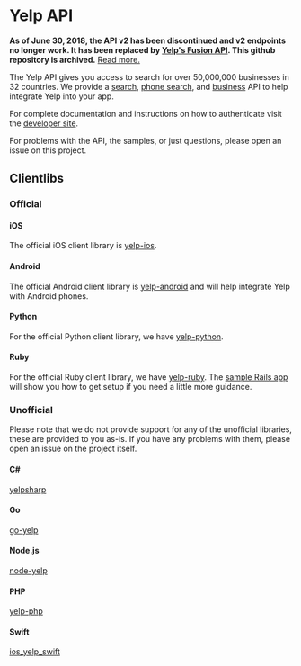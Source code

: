 # Yelp API

**As of June 30, 2018, the API v2 has been discontinued and v2 endpoints no longer work. It has been replaced by [Yelp's Fusion API](https://www.yelp.com/fusion). This github repository is archived.**
[Read more.](https://engineeringblog.yelp.com/2017/06/upcoming-deprecation-of-yelp-api-v2.html)

The Yelp API gives you access to search for over 50,000,000 businesses in 32 countries. We provide a [search](https://www.yelp.com/developers/documentation/v2/search_api), [phone search](https://www.yelp.com/developers/documentation/v2/phone_search), and [business](https://www.yelp.com/developers/documentation/v2/business) API to help integrate Yelp into your app.

For complete documentation and instructions on how to authenticate visit the [developer site](https://www.yelp.com/developers).

For problems with the API, the samples, or just questions, please open an issue on this project.

## Clientlibs

### Official

#### iOS
The official iOS client library is [yelp-ios](https://github.com/Yelp/yelp-ios).

#### Android
The official Android client library is [yelp-android](https://github.com/yelp/yelp-android) and will help integrate Yelp with Android phones.

#### Python

For the official Python client library, we have [yelp-python](https://github.com/yelp/yelp-python).

#### Ruby

For the official Ruby client library, we have [yelp-ruby](https://github.com/yelp/yelp-ruby). The [sample Rails app](https://github.com/yelp/yelp-rails-example) will show you how to get setup if you need a little more guidance.

### Unofficial

Please note that we do not provide support for any of the unofficial libraries, these are provided to you as-is. If you have any problems with them, please open an issue on the project itself.

#### C# ####

[yelpsharp](https://github.com/JustinBeckwith/yelpsharp)

#### Go

[go-yelp](https://github.com/JustinBeckwith/go-yelp)

#### Node.js

[node-yelp](https://github.com/olalonde/node-yelp)

#### PHP

[yelp-php](https://github.com/stevenmaguire/yelp-php)

#### Swift

[ios_yelp_swift](https://github.com/codepath/ios_yelp_swift)
